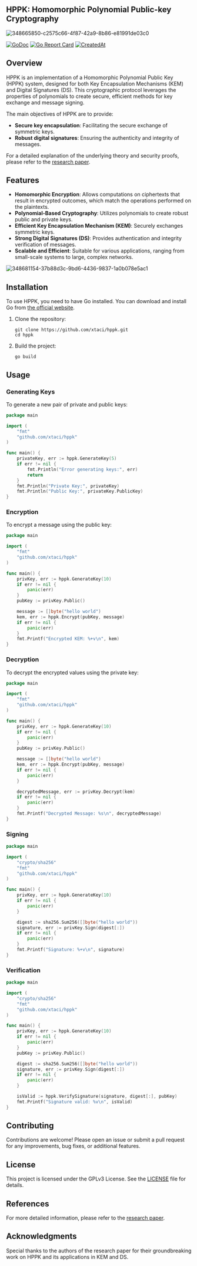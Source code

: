 ## HPPK: Homomorphic Polynomial Public-key Cryptography

![348665850-c2575c66-4f87-42a9-8b86-e81991de03c0](https://github.com/user-attachments/assets/31b9dc56-f353-4df8-9aca-247a5c8d79ad)

[![GoDoc][1]][2] [![Go Report Card][3]][4] [![CreatedAt][5]][6] 

[1]: https://godoc.org/github.com/xtaci/hppk?status.svg
[2]: https://pkg.go.dev/github.com/xtaci/hppk
[3]: https://goreportcard.com/badge/github.com/xtaci/hppk
[4]: https://goreportcard.com/report/github.com/xtaci/hppk
[5]: https://img.shields.io/github/created-at/xtaci/hppk
[6]: https://img.shields.io/github/created-at/xtaci/hppk

## Overview

HPPK is an implementation of a Homomorphic Polynomial Public Key (HPPK) system, designed for both Key Encapsulation Mechanisms (KEM) and Digital Signatures (DS). This cryptographic protocol leverages the properties of polynomials to create secure, efficient methods for key exchange and message signing.

The main objectives of HPPK are to provide:

- **Secure key encapsulation**: Facilitating the secure exchange of symmetric keys.
- **Robust digital signatures**: Ensuring the authenticity and integrity of messages.

For a detailed explanation of the underlying theory and security proofs, please refer to the [research paper](https://arxiv.org/pdf/2402.01852).

## Features

- **Homomorphic Encryption**: Allows computations on ciphertexts that result in encrypted outcomes, which match the operations performed on the plaintexts.
- **Polynomial-Based Cryptography**: Utilizes polynomials to create robust public and private keys.
- **Efficient Key Encapsulation Mechanism (KEM)**: Securely exchanges symmetric keys.
- **Strong Digital Signatures (DS)**: Provides authentication and integrity verification of messages.
- **Scalable and Efficient**: Suitable for various applications, ranging from small-scale systems to large, complex networks.
  
![348681154-37b88d3c-9bd6-4436-9837-1a0b078e5ac1](https://github.com/user-attachments/assets/8bd6fd28-b7be-4c0e-b417-7ab5e95b13bc)


## Installation

To use HPPK, you need to have Go installed. You can download and install Go from [the official website](https://golang.org/dl/).

1. Clone the repository:

    ```console
    git clone https://github.com/xtaci/hppk.git
    cd hppk
    ```

2. Build the project:

    ```console
    go build
    ```

## Usage

### Generating Keys

To generate a new pair of private and public keys:

```go
package main

import (
    "fmt"
    "github.com/xtaci/hppk"
)

func main() {
    privateKey, err := hppk.GenerateKey(5)
    if err != nil {
        fmt.Println("Error generating keys:", err)
        return
    }
    fmt.Println("Private Key:", privateKey)
    fmt.Println("Public Key:", privateKey.PublicKey)
}
```

### Encryption

To encrypt a message using the public key:

```go
package main

import (
    "fmt"
    "github.com/xtaci/hppk"
)

func main() {
    privKey, err := hppk.GenerateKey(10)
    if err != nil {
        panic(err)
    }
    pubKey := privKey.Public()

    message := []byte("hello world")
    kem, err := hppk.Encrypt(pubKey, message)
    if err != nil {
        panic(err)
    }
    fmt.Printf("Encrypted KEM: %+v\n", kem)
}
```

### Decryption

To decrypt the encrypted values using the private key:

```go
package main

import (
    "fmt"
    "github.com/xtaci/hppk"
)

func main() {
    privKey, err := hppk.GenerateKey(10)
    if err != nil {
        panic(err)
    }
    pubKey := privKey.Public()

    message := []byte("hello world")
    kem, err := hppk.Encrypt(pubKey, message)
    if err != nil {
        panic(err)
    }

    decryptedMessage, err := privKey.Decrypt(kem)
    if err != nil {
        panic(err)
    }
    fmt.Printf("Decrypted Message: %s\n", decryptedMessage)
}
```

### Signing
```go
package main

import (
    "crypto/sha256"
    "fmt"
    "github.com/xtaci/hppk"
)

func main() {
    privKey, err := hppk.GenerateKey(10)
    if err != nil {
        panic(err)
    }

    digest := sha256.Sum256([]byte("hello world"))
    signature, err := privKey.Sign(digest[:])
    if err != nil {
        panic(err)
    }
    fmt.Printf("Signature: %+v\n", signature)
}

```

### Verification
```go
package main

import (
    "crypto/sha256"
    "fmt"
    "github.com/xtaci/hppk"
)

func main() {
    privKey, err := hppk.GenerateKey(10)
    if err != nil {
        panic(err)
    }
    pubKey := privKey.Public()

    digest := sha256.Sum256([]byte("hello world"))
    signature, err := privKey.Sign(digest[:])
    if err != nil {
        panic(err)
    }

    isValid := hppk.VerifySignature(signature, digest[:], pubKey)
    fmt.Printf("Signature valid: %v\n", isValid)
}


```

## Contributing

Contributions are welcome! Please open an issue or submit a pull request for any improvements, bug fixes, or additional features.

## License

This project is licensed under the GPLv3 License. See the [LICENSE](LICENSE) file for details.

## References

For more detailed information, please refer to the [research paper](https://arxiv.org/pdf/2402.01852).

## Acknowledgments

Special thanks to the authors of the research paper for their groundbreaking work on HPPK and its applications in KEM and DS.

